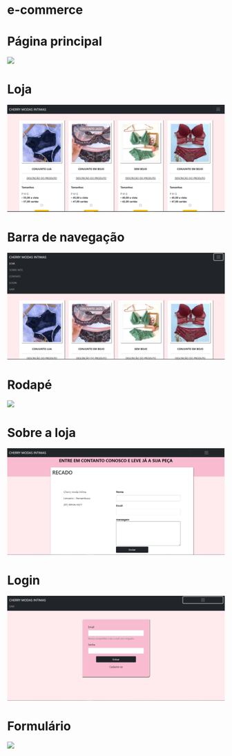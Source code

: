 # e-commerce
# Página principal
![](https://github.com/ednaldojunior276/e-commerce/blob/master/imagens%20dos%20projeto/p%C3%A1gina%20principal.PNG)
# Loja
![](https://github.com/ednaldojunior276/e-commerce/blob/master/imagens%20dos%20projeto/loja.PNG)
# Barra de navegação
![](https://github.com/ednaldojunior276/e-commerce/blob/master/imagens%20dos%20projeto/navbar%20da%20loja.PNG)
# Rodapé
![]( https://github.com/ednaldojunior276/e-commerce/blob/master/imagens%20dos%20projeto/rodap%C3%A9%20da%20loja.PNG)
# Sobre a loja
![]( https://github.com/ednaldojunior276/e-commerce/blob/master/imagens%20dos%20projeto/sobre%20a%20loja.PNG)
# Login
![](https://github.com/ednaldojunior276/e-commerce/blob/master/imagens%20dos%20projeto/sair.PNG)
# Formulário
![](https://github.com/ednaldojunior276/e-commerce/blob/master/imagens%20dos%20projeto/formul%C3%A1rio.PNG)
